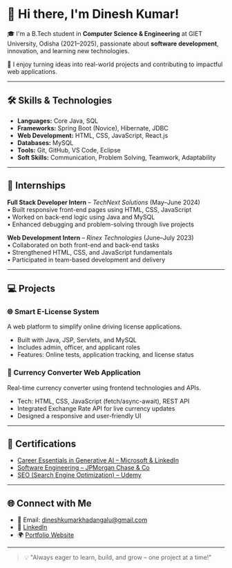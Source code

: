 # 👋 Hi there, I'm Dinesh Kumar!

🎓 I'm a B.Tech student in **Computer Science & Engineering** at GIET University, Odisha (2021–2025), passionate about **software development**, innovation, and learning new technologies.  

🚀 I enjoy turning ideas into real-world projects and contributing to impactful web applications.

---

## 🛠️ Skills & Technologies

- **Languages:** Core Java, SQL
- **Frameworks:** Spring Boot (Novice), Hibernate, JDBC
- **Web Development:** HTML, CSS, JavaScript, React.js
- **Databases:** MySQL
- **Tools:** Git, GitHub, VS Code, Eclipse
- **Soft Skills:** Communication, Problem Solving, Teamwork, Adaptability

---

## 💼 Internships

**Full Stack Developer Intern** – *TechNext Solutions* (May–June 2024)  
• Built responsive front-end pages using HTML, CSS, JavaScript  
• Worked on back-end logic using Java and MySQL  
• Enhanced debugging and problem-solving through live projects  

**Web Development Intern** – *Rinex Technologies* (June–July 2023)  
• Collaborated on both front-end and back-end tasks  
• Strengthened HTML, CSS, and JavaScript fundamentals  
• Participated in team-based development and delivery  

---

## 💻 Projects

### 🌐 Smart E-License System  
A web platform to simplify online driving license applications.  
- Built with Java, JSP, Servlets, and MySQL  
- Includes admin, officer, and applicant roles  
- Features: Online tests, application tracking, and license status

### 💱 Currency Converter Web Application  
Real-time currency converter using frontend technologies and APIs.  
- Tech: HTML, CSS, JavaScript (fetch/async-await), REST API  
- Integrated Exchange Rate API for live currency updates  
- Designed a responsive and user-friendly UI

---

## 📜 Certifications

- [Career Essentials in Generative AI – Microsoft & LinkedIn](#)
- [Software Engineering – JPMorgan Chase & Co](#)
- [SEO (Search Engine Optimization) – Udemy](#)

---

## 🌐 Connect with Me

- 📧 Email: dineshkumarkhadangalu@gmail.com  
- 🔗 [LinkedIn](https://www.linkedin.com/in/dinesh-kumar-9732b72b8/)  
- 🌍 [Portfolio Website](https://golden-speculoos-aa129b.netlify.app/)

---

> 💡 "Always eager to learn, build, and grow – one project at a time!"

